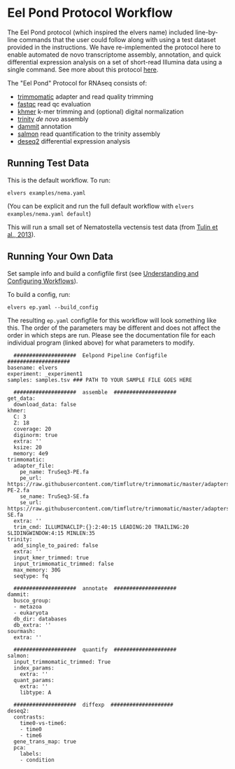 # Eel Pond Protocol Workflow

The Eel Pond protocol (which inspired the elvers name) included line-by-line commands that the user could follow along with using a test dataset provided in the instructions. We have re-implemented the protocol here to enable automated de novo transcriptome assembly, annotation, and quick differential expression analysis on a set of short-read Illumina data using a single command. See more about this protocol [here](https://eel-pond.readthedocs.io/en/latest/).

The "Eel Pond" Protocol for RNAseq consists of:

  - [trimmomatic](trimmomatic.md) adapter and read quality trimming
  - [fastqc](fastqc.md) read qc evaluation
  - [khmer](khmer.md) k-mer trimming and (optional) digital normalization
  - [trinity](trinity.md) *de novo* assembly
  - [dammit](dammit.md) annotation
  - [salmon](salmon.md) read quantification to the trinity assembly
  - [deseq2](deseq2.md) differential expression analysis

## Running Test Data

This is the default workflow. To run:
```
elvers examples/nema.yaml
```

(You can be explicit and run the full default workflow with `elvers examples/nema.yaml default`)

This will run a small set of Nematostella vectensis test data (from [Tulin et al., 2013](https://evodevojournal.biomedcentral.com/articles/10.1186/2041-9139-4-16)).

## Running Your Own Data

Set sample info and build a configfile first (see [Understanding and Configuring Workflows](configure.md)).

To build a config, run:

```
elvers ep.yaml --build_config
```

The resulting `ep.yaml` configfile for this workflow will look something like this. The order of the parameters may be different and does not affect the order in which steps are run. Please see the documentation file for each individual program (linked above) for what parameters to modify.

```
  ####################  Eelpond Pipeline Configfile  ####################
basename: elvers
experiment: _experiment1
samples: samples.tsv ### PATH TO YOUR SAMPLE FILE GOES HERE

  ####################  assemble  ####################
get_data:
  download_data: false
khmer:
  C: 3
  Z: 18
  coverage: 20
  diginorm: true
  extra: ''
  ksize: 20
  memory: 4e9
trimmomatic:
  adapter_file:
    pe_name: TruSeq3-PE.fa
    pe_url: https://raw.githubusercontent.com/timflutre/trimmomatic/master/adapters/TruSeq3-PE-2.fa
    se_name: TruSeq3-SE.fa
    se_url: https://raw.githubusercontent.com/timflutre/trimmomatic/master/adapters/TruSeq3-SE.fa
  extra: ''
  trim_cmd: ILLUMINACLIP:{}:2:40:15 LEADING:20 TRAILING:20 SLIDINGWINDOW:4:15 MINLEN:35
trinity:
  add_single_to_paired: false
  extra: ''
  input_kmer_trimmed: true
  input_trimmomatic_trimmed: false
  max_memory: 30G
  seqtype: fq

  ####################  annotate  ####################
dammit:
  busco_group:
  - metazoa
  - eukaryota
  db_dir: databases
  db_extra: ''
sourmash:
  extra: ''

  ####################  quantify  ####################
salmon:
  input_trimmomatic_trimmed: True
  index_params:
    extra: ''
  quant_params:
    extra: ''
    libtype: A

  ####################  diffexp  ####################
deseq2:
  contrasts:
    time0-vs-time6:
    - time0
    - time6
  gene_trans_map: true
  pca:
    labels:
    - condition
```

